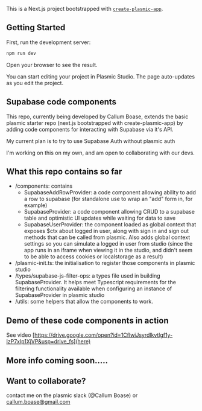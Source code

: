 This is a Next.js project bootstrapped with [`create-plasmic-app`](https://www.npmjs.com/package/create-plasmic-app).

## Getting Started

First, run the development server:

```bash
npm run dev
```

Open your browser to see the result.

You can start editing your project in Plasmic Studio. The page auto-updates as you edit the project.

## Supabase code components

This repo, currently being developed by Callum Boase, extends the basic plasmic starter repo (next.js bootstrapped with create-plasmic-app) by adding code components for interacting with Supabase via it's API.

My current plan is to try to use Supabase Auth without plasmic auth

I'm working on this on my own, and am open to collaborating with our devs.

## What this repo contains so far

* /components: contains
  * SupabaseAddRowProvider: a code component allowing ability to add a row to supabase (for standalone use to wrap an "add" form in, for example)
  * SupabaseProvider: a code component allowing CRUD to a supabase table and optimistic UI updates while waiting for data to save
  * SupabaseUserProvider: the component loaded as global context that exposes $ctx about logged in user, along with sign in and sign out methods that can be called from plasmic. Also adds global context settings so you can simulate a logged in user from studio (since the app runs in an iframe when viewing it in the studio, and didn't seem to be able to access cookies or localstorage as a result)
* /plasmic-init.ts: the initialisation to register those components in plasmic studio
* /types/supabase-js-filter-ops: a types file used in building SupabaseProvider. It helps meet Typescript requirements for the filtering functionality available when configuring an instance of SupabaseProvider in plasmic studio
* /utils: some helpers that allow the components to work.

## Demo of these code components in action
See video [https://drive.google.com/open?id=1CflwiJsyrdlkvtlgf1y-IzP7xlp1XjVP&usp=drive_fs](here)

## More info coming soon.....

## Want to collaborate?
contact me on the plasmic slack (@Callum Boase) or callum.boase@gmail.com
